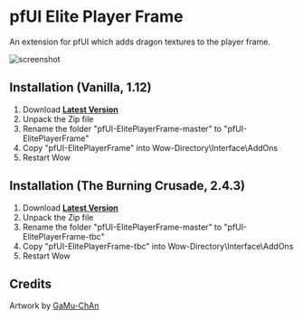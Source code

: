 # pfUI Elite Player Frame

An extension for pfUI which adds dragon textures to the player frame.

![screenshot](https://github.com/user-attachments/assets/f12e8c77-9c5b-476d-a1d4-75a165ef0fc0)

## Installation (Vanilla, 1.12)
1. Download **[Latest Version](https://github.com/mrrosh/pfUI-ElitePlayerFrame/archive/master.zip)**
2. Unpack the Zip file
3. Rename the folder "pfUI-ElitePlayerFrame-master" to "pfUI-ElitePlayerFrame"
4. Copy "pfUI-ElitePlayerFrame" into Wow-Directory\Interface\AddOns
5. Restart Wow

## Installation (The Burning Crusade, 2.4.3)
1. Download **[Latest Version](https://github.com/mrrosh/pfUI-ElitePlayerFrame/archive/master.zip)**
2. Unpack the Zip file
3. Rename the folder "pfUI-ElitePlayerFrame-master" to "pfUI-ElitePlayerFrame-tbc"
4. Copy "pfUI-ElitePlayerFrame-tbc" into Wow-Directory\Interface\AddOns
5. Restart Wow

## Credits
Artwork by [GaMu-ChAn](https://www.deviantart.com/gamu-chan/art/WOW-Elite-frame-143568653)
